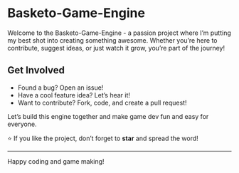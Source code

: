# Basketo-Game-Engine

Welcome to the Basketo-Game-Engine - a passion project where I’m putting my best shot into creating something awesome. Whether you’re here to contribute, suggest ideas, or just watch it grow, you’re part of the journey!

##  Get Involved

- Found a bug? Open an issue!  
- Have a cool feature idea? Let’s hear it!  
- Want to contribute? Fork, code, and create a pull request!  

Let’s build this engine together and make game dev fun and easy for everyone.

⭐ If you like the project, don’t forget to **star** and spread the word!

---

Happy coding and game making!
